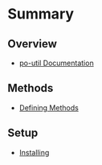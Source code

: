 # Summary

## Overview

* [po-util Documentation](README.md)

## Methods

* [Defining Methods](methods.md)

## Setup

* [Installing](install.md)